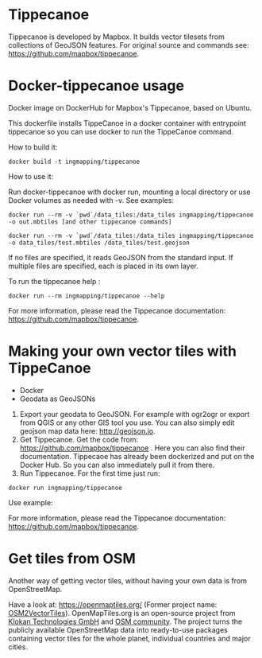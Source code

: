 # Tippecanoe

Tippecanoe is developed by Mapbox. It builds vector tilesets from collections of GeoJSON features. For original source and commands see: https://github.com/mapbox/tippecanoe.

# Docker-tippecanoe usage
Docker image on DockerHub for Mapbox's Tippecanoe, based on Ubuntu.

This dockerfile installs TippeCanoe in a docker container with entrypoint tippecanoe so you can use docker to run the TippeCanoe command.

How to build it:

```
docker build -t ingmapping/tippecanoe 
``` 
How to use it:

Run docker-tippecanoe with docker run, mounting a local directory or use Docker volumes as needed with -v. See examples:

```
docker run --rm -v `pwd`/data_tiles:/data_tiles ingmapping/tippecanoe  -o out.mbtiles [and other tippecanoe commands]

docker run --rm -v `pwd`/data_tiles:/data_tiles ingmapping/tippecanoe  -o data_tiles/test.mbtiles /data_tiles/test.geojson 

```
If no files are specified, it reads GeoJSON from the standard input. If multiple files are specified, each is placed in its own layer.

To run the tippecanoe help :

```
docker run --rm ingmapping/tippecanoe --help
```
For more information, please read the Tippecanoe documentation: https://github.com/mapbox/tippecanoe.

# Making your own vector tiles with TippeCanoe

- Docker
- Geodata as GeoJSONs

1. Export your geodata to GeoJSON. For example with ogr2ogr or export from QGIS or any other GIS tool you use. You can also simply edit geojson map data here: http://geojson.io. 
2. Get Tippecanoe. Get the code from: https://github.com/mapbox/tippecanoe . Here you can also find their documentation. Tippecaoe has already been dockerized and put on the Docker Hub. So you can also immediately pull it from there. 
3. Run Tippecanoe. For the first time just run:

```
docker run ingmapping/tippecanoe
```
Use example:


For more information, please read the Tippecanoe documentation: https://github.com/mapbox/tippecanoe.

# Get tiles from OSM

Another way of getting vector tiles, without having your own data is from OpenStreetMap. 

Have a look at: https://openmaptiles.org/ (Former project name: <a href="https://openmaptiles.org/osm2vectortiles/">OSM2VectorTiles</a>). OpenMapTiles.org is an open-source project from <a href="https://www.klokantech.com/">Klokan Technologies GmbH</a>  and <a href="https://github.com/openmaptiles">OSM community</a>. The project turns the publicly available OpenStreetMap data into ready-to-use packages containing vector tiles for the whole planet, individual countries and major cities.


```

``` 
